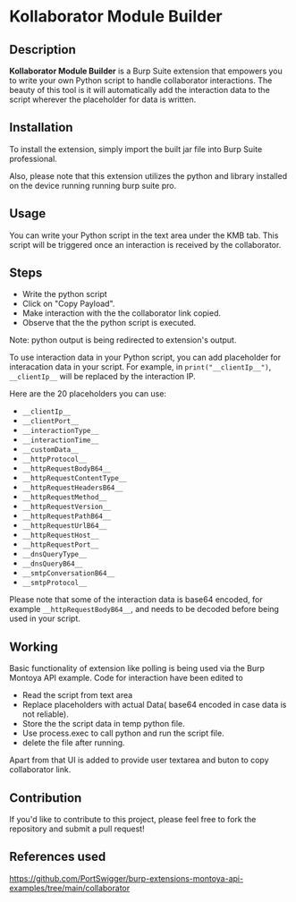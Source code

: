 # Kollaborator Module Builder

## Description
**Kollaborator Module Builder** is a Burp Suite extension that empowers you to write your own Python script to handle collaborator interactions. The beauty of this tool is it will automatically add the interaction data to the script wherever the placeholder for data is written.

## Installation
To install the extension, simply import the built jar file into Burp Suite professional.

Also, please note that this extension utilizes the python and library installed on the device running running burp suite pro. 

## Usage
You can write your Python script in the text area under the KMB tab. This script will be triggered once an interaction is received by the collaborator. 

## Steps

- Write the python script
- Click on "Copy Payload".
- Make interaction with the the collaborator link copied.
- Observe that the the python script is executed.

Note: python output is being redirected to extension's output. 


To use interaction data in your Python script, you can add placeholder for interacation data in your script. For example, in `print("__clientIp__")`, `__clientIp__` will be replaced by the interaction IP. 

Here are the 20 placeholders you can use:

- `__clientIp__`
- `__clientPort__`
- `__interactionType__`
- `__interactionTime__`
- `__customData__`
- `__httpProtocol__`
- `__httpRequestBodyB64__`
- `__httpRequestContentType__`
- `__httpRequestHeadersB64__`
- `__httpRequestMethod__`
- `__httpRequestVersion__`
- `__httpRequestPathB64__`
- `__httpRequestUrlB64__`
- `__httpRequestHost__`
- `__httpRequestPort__`
- `__dnsQueryType__`
- `__dnsQueryB64__`
- `__smtpConversationB64__`
- `__smtpProtocol__`

Please note that some of the interaction data is base64 encoded, for example `__httpRequestBodyB64__`,  and needs to be decoded before being used in your script.

## Working

Basic functionality of extension like polling is being used via the Burp Montoya API example. 
Code for interaction have been edited to 
- Read the script from text area
- Replace placeholders with actual Data( base64 encoded in case data is not reliable).
- Store the the script data in temp python file.
- Use process.exec to call python and run the script file.
- delete the file after running.

Apart from that UI is added to provide user textarea and buton to copy collaborator link. 

## Contribution
If you'd like to contribute to this project, please feel free to fork the repository and submit a pull request!

## References used

https://github.com/PortSwigger/burp-extensions-montoya-api-examples/tree/main/collaborator

